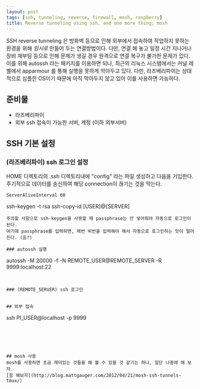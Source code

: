 ```yaml
---
layout: post
tags: [ssh, tunneling, reverse, firewall, mosh, raspberry]
title: Reverse tunneling using ssh, and one more thing; mosh
---
```


SSH reverse tunneling 은 방화벽 등으로 인해 외부에서 접속하여 작업하지 못하는 환경을 위해 *임시로* 만들어 두는 연결방법이다. 
다만, 연결 해 놓고 일정 시간 지나거나 장비 재부팅 등으로 인해 문제가 생길 경우 원격으로 연결 복구가 불가한 문제가 있다. 
이를 위해 autossh 라는 패키지를 이용하면 되나, 최근의 리눅스 시스템에서는 커널 레벨에서 apparmour 를 통해 실행을 못하게 막아두고 있다.
다만, 라즈베리파이는 상대적으로 심플한 OS이기 때문에 아직 막아두지 않고 있어 이를 사용하면 가능하다.

## 준비물

- 라즈베리파이
- 외부 ssh 접속이 가능한 서버, 계정 (이하 외부서버)


## SSH 기본 설정

### (라즈베리파이) ssh 로그인 설정 

HOME 디렉토리의 .ssh 디렉토리내에 "config" 라는 파일 생성하고 다음을 기입한다.
주기적으로 데이터를 송신하여 해당 connection이 끊기는 것을 막는다.
```
ServerAliveInterval 60
```
ssh-keygen -t rsa
ssh-copy-id [USER]@[SERVER]
```
주의할 사항으로 ssh-keygen을 사용할 때 passphrase는 안 넣어줘야 자동으로 로그인이 된다.
여기에 passphrase를 입력하면, 매번 비번을 입력해야 해서 자동으로 로그인하는 맛이 떨어진다. (음?)

### autossh 실행

```
autossh -M 20000 -f -N REMOTE_USER@REMOTE_SERVER -R 9999:localhost:22
```


### (REMOTE_SERVER) ssh 로그인


## 외부 접속
```
ssh PI_USER@localhost -p 9999
```





## mosh 사용
mosh를 사용하면 조금 재미있는 것들을 해 볼 수 있을 것 같기는 하나, 일단 나중에 해 보자.
[함 해보자](http://blog.mattgauger.com/2012/04/21/mosh-ssh-tunnels-tmux/)